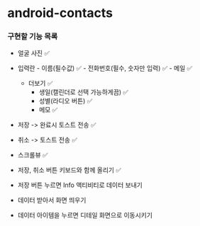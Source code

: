 # android-contacts

### 구현할 기능 목록
- 얼굴 사진 ✅
- 입력란
        - 이름(필수값) ✅
        - 전화번호(필수, 숫자만 입력) ✅
        - 메일 ✅
    - 더보기 ✅
        - 생일(캘린더로 선택 가능하게끔) ✅
        - 성별(라디오 버튼) ✅
        - 메모 ✅
- 저장 -> 완료시 토스트 전송 ✅
- 취소 -> 토스트 전송 ✅

- 스크롤뷰 ✅
- 저장, 취소 버튼 키보드와 함께 올리기 ✅

- 저장 버튼 누르면 Info 액티비티로 데이터 보내기
- 데이터 받아서 화면 띄우기
- 데이터 아이템을 누르면 디테일 화면으로 이동시키기